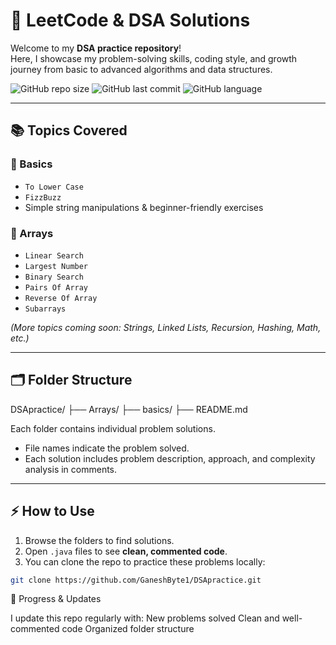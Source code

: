 # 🚀 LeetCode & DSA Solutions

Welcome to my **DSA practice repository**!  
Here, I showcase my problem-solving skills, coding style, and growth journey from basic to advanced algorithms and data structures.

![GitHub repo size](https://img.shields.io/github/repo-size/GaneshByte1/DSApractice)
![GitHub last commit](https://img.shields.io/github/last-commit/GaneshByte1/DSApractice)
![GitHub language](https://img.shields.io/github/languages/top/GaneshByte1/DSApractice)

---

## 📚 Topics Covered

### 🔹 Basics

- `To Lower Case`
- `FizzBuzz`
- Simple string manipulations & beginner-friendly exercises

### 🔹 Arrays

- `Linear Search`
- `Largest Number`
- `Binary Search`
- `Pairs Of Array`
- `Reverse Of Array`
- `Subarrays`

_(More topics coming soon: Strings, Linked Lists, Recursion, Hashing, Math, etc.)_

---

## 🗂 Folder Structure

DSApractice/
├── Arrays/
├── basics/
├── README.md

Each folder contains individual problem solutions.

- File names indicate the problem solved.
- Each solution includes problem description, approach, and complexity analysis in comments.

---

## ⚡ How to Use

1. Browse the folders to find solutions.
2. Open `.java` files to see **clean, commented code**.
3. You can clone the repo to practice these problems locally:

```bash
git clone https://github.com/GaneshByte1/DSApractice.git


```

🌟 Progress & Updates

I update this repo regularly with:
New problems solved
Clean and well-commented code
Organized folder structure

